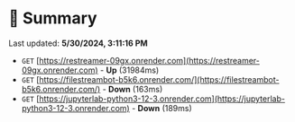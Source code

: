 # 📖 Summary
Last updated: **5/30/2024, 3:11:16 PM**

- `GET` [https://restreamer-09gx.onrender.com](https://restreamer-09gx.onrender.com) - **Up** (31984ms)
- `GET` [https://filestreambot-b5k6.onrender.com/](https://filestreambot-b5k6.onrender.com/) - **Down** (163ms)
- `GET` [https://jupyterlab-python3-12-3.onrender.com](https://jupyterlab-python3-12-3.onrender.com) - **Down** (189ms)

